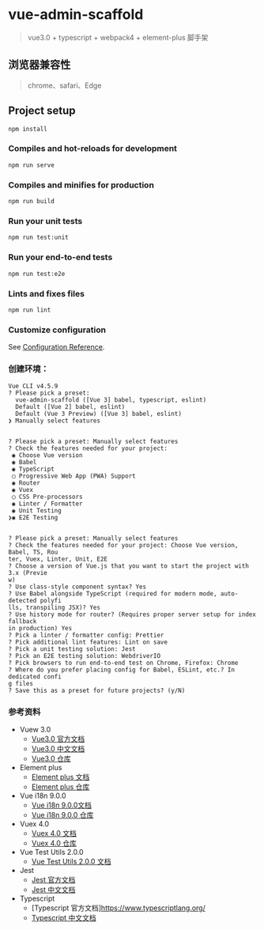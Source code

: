 # vue-admin-scaffold
> vue3.0 + typescript + webpack4 + element-plus 脚手架



## 浏览器兼容性
> chrome、safari、Edge

## Project setup
```
npm install
```

### Compiles and hot-reloads for development
```
npm run serve
```

### Compiles and minifies for production
```
npm run build
```

### Run your unit tests
```
npm run test:unit
```

### Run your end-to-end tests
```
npm run test:e2e
```

### Lints and fixes files
```
npm run lint
```

### Customize configuration
See [Configuration Reference](https://cli.vuejs.org/config/).

### 创建环境：
```
Vue CLI v4.5.9
? Please pick a preset: 
  vue-admin-scaffold ([Vue 3] babel, typescript, eslint) 
  Default ([Vue 2] babel, eslint) 
  Default (Vue 3 Preview) ([Vue 3] babel, eslint) 
❯ Manually select features 


? Please pick a preset: Manually select features
? Check the features needed for your project: 
 ◉ Choose Vue version
 ◉ Babel
 ◉ TypeScript
 ◯ Progressive Web App (PWA) Support
 ◉ Router
 ◉ Vuex
 ◯ CSS Pre-processors
 ◉ Linter / Formatter
 ◉ Unit Testing
❯◉ E2E Testing


? Please pick a preset: Manually select features
? Check the features needed for your project: Choose Vue version, Babel, TS, Rou
ter, Vuex, Linter, Unit, E2E
? Choose a version of Vue.js that you want to start the project with 3.x (Previe
w)
? Use class-style component syntax? Yes
? Use Babel alongside TypeScript (required for modern mode, auto-detected polyfi
lls, transpiling JSX)? Yes
? Use history mode for router? (Requires proper server setup for index fallback 
in production) Yes
? Pick a linter / formatter config: Prettier
? Pick additional lint features: Lint on save
? Pick a unit testing solution: Jest
? Pick an E2E testing solution: WebdriverIO
? Pick browsers to run end-to-end test on Chrome, Firefox: Chrome
? Where do you prefer placing config for Babel, ESLint, etc.? In dedicated confi
g files
? Save this as a preset for future projects? (y/N) 
```

### 参考资料
* Vuew 3.0
  * [Vue3.0 官方文档](https://v3.vuejs.org/)
  * [Vue3.0 中文文档](https://vue3js.cn/docs/zh/)
  * [Vue3.0 仓库](https://github.com/vuejs/vue-next)
* Element plus
  * [Element plus 文档](https://element-plus.gitee.io/#/zh-CN)
  * [Element plus 仓库](https://github.com/element-plus/element-plus)
* Vue i18n 9.0.0
  * [Vue i18n 9.0.0文档](https://vue-i18n-next.intlify.dev/)
  * [Vue i18n 9.0.0 仓库](https://github.com/intlify/vue-i18n-next)
* Vuex 4.0
  * [Vuex 4.0 文档](https://next.vuex.vuejs.org/)
  * [Vuex 4.0 仓库](https://github.com/vuejs/vuex/tree/4.0)
* Vue Test Utils 2.0.0
  * [Vue Test Utils 2.0.0 文档](https://vue-test-utils.vuejs.org/v2/)
* Jest
  * [Jest 官方文档](https://jestjs.io/)
  * [Jest 中文文档](https://www.jestjs.cn/)
* Typescript
  * [Typescript 官方文档]https://www.typescriptlang.org/
  * [Typescript 中文文档](https://www.tslang.cn/)
  

